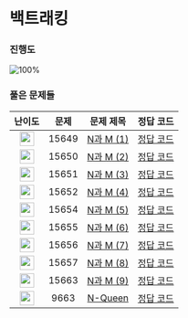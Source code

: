 # 백트래킹


### 진행도
![100%](https://progress-bar.dev/10/?scale=100&title=progress&width=500&color=babaca&suffix=/100)


### 풀은 문제들
| 난이도 | 문제 | 문제 제목 | 정답 코드 |
| :--: | :--: | :--: | :--: |
| <img height="25px" width="25px" src="https://static.solved.ac/tier_small/8.svg"/> | 15649 | [N과 M (1)](https://www.acmicpc.net/problem/15649) | [정답 코드](https://github.com/WANTWON/CodingTest/blob/main/05-BackTracking/%5BBOJ%5D%20N%EA%B3%BC%20M%20(1).cpp) |
| <img height="25px" width="25px" src="https://static.solved.ac/tier_small/8.svg"/> | 15650 | [N과 M (2)](https://www.acmicpc.net/problem/15650) | [정답 코드](https://github.com/WANTWON/CodingTest/blob/main/05-BackTracking/%5BBOJ%5D%20N%EA%B3%BC%20M%20(2).cpp) |
| <img height="25px" width="25px" src="https://static.solved.ac/tier_small/8.svg"/> | 15651 | [N과 M (3)](https://www.acmicpc.net/problem/15651) | [정답 코드](https://github.com/WANTWON/CodingTest/blob/main/05-BackTracking/%5BBOJ%5D%20N%EA%B3%BC%20M%20(3).cpp) |
| <img height="25px" width="25px" src="https://static.solved.ac/tier_small/8.svg"/> | 15652 | [N과 M (4)](https://www.acmicpc.net/problem/15652) | [정답 코드](https://github.com/WANTWON/CodingTest/blob/main/05-BackTracking/%5BBOJ%5D%20N%EA%B3%BC%20M%20(4).cpp) |
| <img height="25px" width="25px" src="https://static.solved.ac/tier_small/8.svg"/> | 15654 | [N과 M (5)](https://www.acmicpc.net/problem/15654) | [정답 코드](https://github.com/WANTWON/CodingTest/blob/main/05-BackTracking/%5BBOJ%5D%20N%EA%B3%BC%20M%20(5).cpp) |
| <img height="25px" width="25px" src="https://static.solved.ac/tier_small/8.svg"/> | 15655 | [N과 M (6)](https://www.acmicpc.net/problem/15655) | [정답 코드](https://github.com/WANTWON/CodingTest/blob/main/05-BackTracking/%5BBOJ%5D%20N%EA%B3%BC%20M%20(6).cpp) |
| <img height="25px" width="25px" src="https://static.solved.ac/tier_small/8.svg"/> | 15656 | [N과 M (7)](https://www.acmicpc.net/problem/15656) | [정답 코드](https://github.com/WANTWON/CodingTest/blob/main/05-BackTracking/%5BBOJ%5D%20N%EA%B3%BC%20M%20(7).cpp) |
| <img height="25px" width="25px" src="https://static.solved.ac/tier_small/8.svg"/> | 15657 | [N과 M (8)](https://www.acmicpc.net/problem/15657) | [정답 코드](https://github.com/WANTWON/CodingTest/blob/main/05-BackTracking/%5BBOJ%5D%20N%EA%B3%BC%20M%20(8).cpp) |
| <img height="25px" width="25px" src="https://static.solved.ac/tier_small/9.svg"/> | 15663 | [N과 M (9)](https://www.acmicpc.net/problem/15663) | [정답 코드](https://github.com/WANTWON/CodingTest/blob/main/05-BackTracking/%5BBOJ%5D%20N%EA%B3%BC%20M%20(9).cpp) |
| <img height="25px" width="25px" src="https://static.solved.ac/tier_small/12.svg"/> | 9663 | [N-Queen](https://www.acmicpc.net/problem/9663) | [정답 코드](https://github.com/WANTWON/CodingTest/blob/main/05-BackTracking/%5BBOJ%5D%20N-Queen.cpp) |

